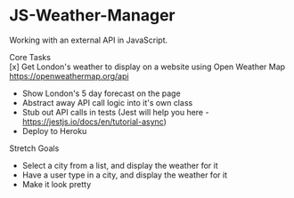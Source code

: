 # JS-Weather-Manager   
 
Working with an external API in JavaScript.   

Core Tasks  
[x] Get London's weather to display on a website using Open Weather Map https://openweathermap.org/api  
- Show London's 5 day forecast on the page  
- Abstract away API call logic into it's own class  
- Stub out API calls in tests (Jest will help you here - https://jestjs.io/docs/en/tutorial-async)  
- Deploy to Heroku  

Stretch Goals  
- Select a city from a list, and display the weather for it  
- Have a user type in a city, and display the weather for it  
- Make it look pretty  
